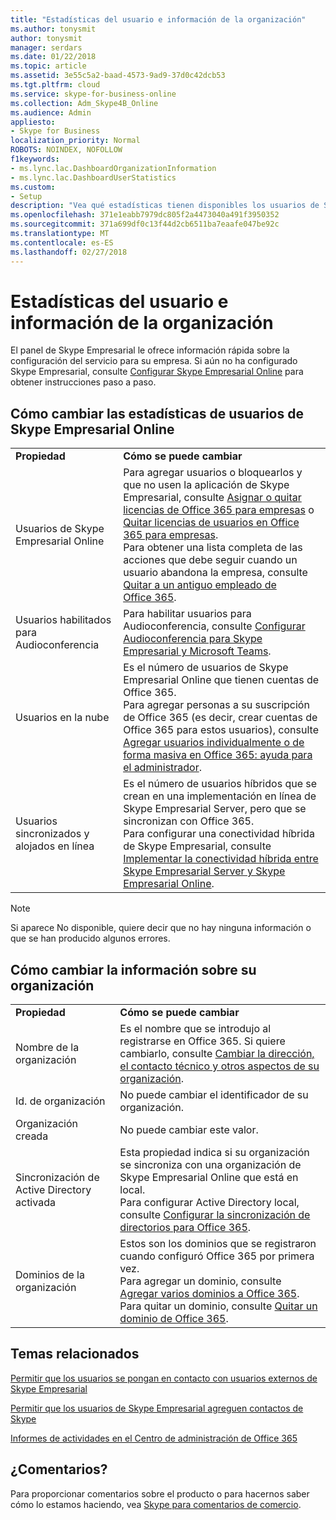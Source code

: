 ```yaml
---
title: "Estadísticas del usuario e información de la organización"
ms.author: tonysmit
author: tonysmit
manager: serdars
ms.date: 01/22/2018
ms.topic: article
ms.assetid: 3e55c5a2-baad-4573-9ad9-37d0c42dcb53
ms.tgt.pltfrm: cloud
ms.service: skype-for-business-online
ms.collection: Adm_Skype4B_Online
ms.audience: Admin
appliesto:
- Skype for Business
localization_priority: Normal
ROBOTS: NOINDEX, NOFOLLOW
f1keywords:
- ms.lync.lac.DashboardOrganizationInformation
- ms.lync.lac.DashboardUserStatistics
ms.custom:
- Setup
description: "Vea qué estadísticas tienen disponibles los usuarios de Skype Empresarial, como el número de usuarios habilitados, los usuarios habilitados con conferencia o los usuarios que están habilitados para Office 365."
ms.openlocfilehash: 371e1eabb7979dc805f2a4473040a491f3950352
ms.sourcegitcommit: 371a699df0c13f44d2cb6511ba7eaafe047be92c
ms.translationtype: MT
ms.contentlocale: es-ES
ms.lasthandoff: 02/27/2018
---
```

# <a name="user-statistics-and-organization-information"></a>Estadísticas del usuario e información de la organización

El panel de Skype Empresarial le ofrece información rápida sobre la configuración del servicio para su empresa. Si aún no ha configurado Skype Empresarial, consulte [Configurar Skype Empresarial Online](set-up-skype-for-business-online.md) para obtener instrucciones paso a paso.
  
## <a name="how-to-change-skype-for-business-online-user-statistics"></a>Cómo cambiar las estadísticas de usuarios de Skype Empresarial Online

|||
|:-----|:-----|
|**Propiedad** <br/> |**Cómo se puede cambiar** <br/> |
|Usuarios de Skype Empresarial Online  <br/> |Para agregar usuarios o bloquearlos y que no usen la aplicación de Skype Empresarial, consulte [Asignar o quitar licencias de Office 365 para empresas](https://support.office.com/article/997596b5-4173-4627-b915-36abac6786dc) o [Quitar licencias de usuarios en Office 365 para empresas](https://support.office.com/article/9b497c85-d0a4-4735-80fa-d3565bc05bd1).  <br/> Para obtener una lista completa de las acciones que debe seguir cuando un usuario abandona la empresa, consulte [Quitar a un antiguo empleado de Office 365](https://support.office.com/article/44d96212-4d90-4027-9aa9-a95eddb367d1).  <br/> |
|Usuarios habilitados para Audioconferencia  <br/> |Para habilitar usuarios para Audioconferencia, consulte [Configurar Audioconferencia para Skype Empresarial y Microsoft Teams](../audio-conferencing-in-office-365/set-up-audio-conferencing.md).  <br/> |
|Usuarios en la nube  <br/> |Es el número de usuarios de Skype Empresarial Online que tienen cuentas de Office 365.  <br/> Para agregar personas a su suscripción de Office 365 (es decir, crear cuentas de Office 365 para estos usuarios), consulte [Agregar usuarios individualmente o de forma masiva en Office 365: ayuda para el administrador](https://support.office.com/article/1970f7d6-03b5-442f-b385-5880b9c256ec).  <br/> |
|Usuarios sincronizados y alojados en línea  <br/> |Es el número de usuarios híbridos que se crean en una implementación en línea de Skype Empresarial Server, pero que se sincronizan con Office 365.  <br/> Para configurar una conectividad híbrida de Skype Empresarial, consulte [Implementar la conectividad híbrida entre Skype Empresarial Server y Skype Empresarial Online](https://technet.microsoft.com/en-us/library/jj204669.aspx).  <br/> |
   
> [!NOTE]
> Si aparece No disponible, quiere decir que no hay ninguna información o que se han producido algunos errores. 
  
## <a name="how-to-change-information-about-your-organization"></a>Cómo cambiar la información sobre su organización

|||
|:-----|:-----|
|**Propiedad** <br/> |**Cómo se puede cambiar** <br/> |
|Nombre de la organización  <br/> |Es el nombre que se introdujo al registrarse en Office 365. Si quiere cambiarlo, consulte [Cambiar la dirección, el contacto técnico y otros aspectos de su organización](https://support.office.com/article/a36e5a52-4df2-479e-bb97-9e67b8483e10).  <br/> |
|Id. de organización  <br/> |No puede cambiar el identificador de su organización.  <br/> |
|Organización creada  <br/> |No puede cambiar este valor.  <br/> |
|Sincronización de Active Directory activada  <br/> |Esta propiedad indica si su organización se sincroniza con una organización de Skype Empresarial Online que está en local.  <br/> Para configurar Active Directory local, consulte [Configurar la sincronización de directorios para Office 365](https://support.office.com/article/1b3b5318-6977-42ed-b5c7-96fa74b08846).  <br/> |
|Dominios de la organización  <br/> |Estos son los dominios que se registraron cuando configuró Office 365 por primera vez.  <br/> Para agregar un dominio, consulte [Agregar varios dominios a Office 365](https://support.office.com/article/2d2fa996-b760-411d-a5cc-190d63f13207).  <br/> Para quitar un dominio, consulte [Quitar un dominio de Office 365](https://support.office.com/article/f09696b2-8c29-4588-a08b-b333da19810c).  <br/> |
   
## <a name="related-topics"></a>Temas relacionados
[Permitir que los usuarios se pongan en contacto con usuarios externos de Skype Empresarial](allow-users-to-contact-external-skype-for-business-users.md)

[Permitir que los usuarios de Skype Empresarial agreguen contactos de Skype](let-skype-for-business-users-add-skype-contacts.md)

[Informes de actividades en el Centro de administración de Office 365](https://support.office.com/article/0d6dfb17-8582-4172-a9a9-aed798150263)

## <a name="feedback"></a>¿Comentarios?
Para proporcionar comentarios sobre el producto o para hacernos saber cómo lo estamos haciendo, vea [Skype para comentarios de comercio](https://www.skypefeedback.com).